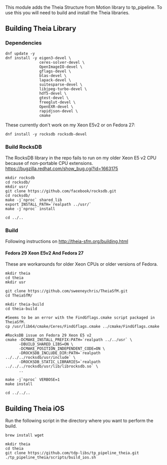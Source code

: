 
This module adds the Theia Structure from Motion library to tp_pipeline. To use this you will need to build and install the Theia libraries.

## Building Theia Library

### Dependencies
```
dnf update -y
dnf install -y eigen3-devel \
               ceres-solver-devel \
               OpenImageIO-devel \
               gflags-devel \
               blas-devel \
               lapack-devel \
               suitesparse-devel \
               libjpeg-turbo-devel \
               hdf5-devel \
               gtest-devel \
               freeglut-devel \
               OpenEXR-devel \
               rapidjson-devel \
               cmake
```

These currently don't work on my Xeon E5v2 or on Fedora 27:
```
dnf install -y rocksdb rocksdb-devel
```

### Build RocksDB
The RocksDB library in the repo fails to run on my older Xeon E5 v2 CPU because of non-portable CPU extensions. 
https://bugzilla.redhat.com/show_bug.cgi?id=1663175

```
mkdir rocksdb
cd rocksdb/
mkdir usr/
git clone https://github.com/facebook/rocksdb.git
cd rocksdb/
make -j`nproc` shared_lib
export INSTALL_PATH=`realpath ../usr/`
make -j`nproc` install

cd ../..

```

### Build
Following instructions on http://theia-sfm.org/building.html

#### Fedora 29 Xeon E5v2 And Fedora 27
These are workarounds for older Xeon CPUs or older versions of Fedora.
```
mkdir theia
cd theia
mkdir usr

git clone https://github.com/sweeneychris/TheiaSfM.git
cd TheiaSfM/

mkdir theia-build
cd theia-build

#Seems to be an error with the FindGflags.cmake script packaged in TheiaSfM.
cp /usr/lib64/cmake/Ceres/FindGflags.cmake ../cmake/FindGflags.cmake

#RocksDB issue on Fedora 29 Xeon E5 v2
cmake -DCMAKE_INSTALL_PREFIX:PATH=`realpath ../../usr` \
      -DBUILD_SHARED_LIBS=ON \
      -DCMAKE_POSITION_INDEPENDENT_CODE=ON \
      -DROCKSDB_INCLUDE_DIR:PATH=`realpath ../../../rocksdb/usr/include` \
      -DROCKSDB_STATIC_LIBRARIES=`realpath ../../../rocksdb/usr/lib/librocksdb.so` \
      ..

make -j`nproc` VERBOSE=1
make install

cd ../../..

```

## Building Theia iOS
Run the following script in the directory where you want to perform the build.
```
brew install wget 

mkdir theia
cd theia
git clone https://github.com/tdp-libs/tp_pipeline_theia.git
./tp_pipeline_theia/scripts/build_ios.sh

```

